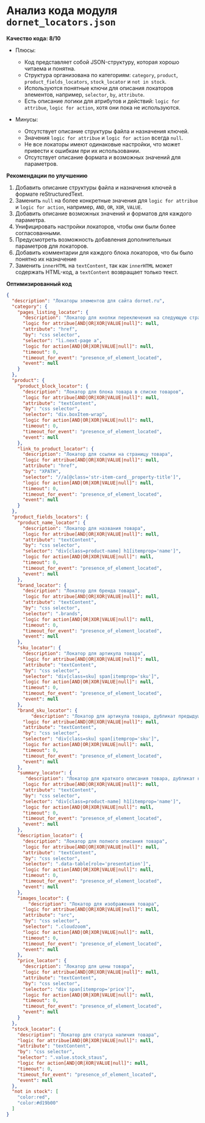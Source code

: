 # Анализ кода модуля `dornet_locators.json`

**Качество кода: 8/10**
- Плюсы:
    - Код представляет собой JSON-структуру, которая хорошо читаема и понятна.
    - Структура организована по категориям: `category`, `product`, `product_fields_locators`, `stock_locator` и `not in stock`.
    -  Используются понятные ключи для описания локаторов элементов, например, `selector`, `by`, `attribute`.
    - Есть описание логики для атрибутов и действий: `logic for attribue`, `logic for action`, хотя они пока не используются.

- Минусы:
    - Отсутствует описание структуры файла и назначения ключей.
    - Значения `logic for attribue` и `logic for action` всегда `null`.
    - Не все локаторы имеют одинаковые настройки, что может привести к ошибкам при их использовании.
    - Отсутствует описание формата и возможных значений для параметров.

**Рекомендации по улучшению**
1. Добавить описание структуры файла и назначения ключей в формате reStructuredText.
2. Заменить `null` на более конкретные значения для `logic for attribue` и `logic for action`, например, `AND`, `OR`, `XOR`, `VALUE`.
3. Добавить описание возможных значений и форматов для каждого параметра.
4. Унифицировать настройки локаторов, чтобы они были более согласованными.
5. Предусмотреть возможность добавления дополнительных параметров для локаторов.
6. Добавить комментарии для каждого блока локаторов, что бы было понятно их назначение
7. Заменить `innerHTML` на `textContent`, так как `innerHTML` может содержать HTML-код, а `textContent` возвращает только текст.

**Оптимизированный код**

```json
{
  "description": "Локаторы элементов для сайта dornet.ru",
  "category": {
    "pages_listing_locator": {
      "description": "Локатор для кнопки переключения на следующую страницу в списке товаров",
      "logic for attribue[AND|OR|XOR|VALUE|null]": null,
      "attribute": "href",
      "by": "css selector",
      "selector": "li.next-page a",
      "logic for action[AND|OR|XOR|VALUE|null]": null,
      "timeout": 0,
      "timeout_for_event": "presence_of_element_located",
      "event": null
    }
  },
  "product": {
    "product_block_locator": {
      "description": "Локатор для блока товара в списке товаров",
      "logic for attribue[AND|OR|XOR|VALUE|null]": null,
      "attribute": "textContent",
      "by": "css selector",
      "selector": "div.boxItem-wrap",
      "logic for action[AND|OR|XOR|VALUE|null]": null,
      "timeout": 0,
      "timeout_for_event": "presence_of_element_located",
      "event": null
    },
    "link_to_product_locator": {
      "description": "Локатор для ссылки на страницу товара",
      "logic for attribue[AND|OR|XOR|VALUE|null]": null,
      "attribute": "href",
      "by": "XPATH",
      "selector": "//a[@class='str-item-card__property-title']",
      "logic for action[AND|OR|XOR|VALUE|null]": null,
      "timeout": 0,
      "timeout_for_event": "presence_of_element_located",
      "event": null
    }
  },
  "product_fields_locators": {
    "product_name_locator": {
      "description": "Локатор для названия товара",
      "logic for attribue[AND|OR|XOR|VALUE|null]": null,
      "attribute": "textContent",
      "by": "css selector",
      "selector": "div[class=product-name] h1[itemprop='name']",
      "logic for action[AND|OR|XOR|VALUE|null]": null,
      "timeout": 0,
      "timeout_for_event": "presence_of_element_located",
      "event": null
    },
    "brand_locator": {
      "description": "Локатор для бренда товара",
      "logic for attribue[AND|OR|XOR|VALUE|null]": null,
      "attribute": "textContent",
      "by": "css selector",
      "selector": ".brands",
      "logic for action[AND|OR|XOR|VALUE|null]": null,
      "timeout": 0,
      "timeout_for_event": "presence_of_element_located",
      "event": null
    },
    "sku_locator": {
      "description": "Локатор для артикула товара",
      "logic for attribue[AND|OR|XOR|VALUE|null]": null,
      "attribute": "textContent",
      "by": "css selector",
      "selector": "div[class=sku] span[itemprop='sku']",
      "logic for action[AND|OR|XOR|VALUE|null]": null,
      "timeout": 0,
      "timeout_for_event": "presence_of_element_located",
      "event": null
    },
    "brand_sku_locator": {
         "description": "Локатор для артикула товара, дубликат предыдущего",
      "logic for attribue[AND|OR|XOR|VALUE|null]": null,
      "attribute": "textContent",
      "by": "css selector",
      "selector": "div[class=sku] span[itemprop='sku']",
      "logic for action[AND|OR|XOR|VALUE|null]": null,
      "timeout": 0,
      "timeout_for_event": "presence_of_element_located",
      "event": null
    },
    "summary_locator": {
       "description": "Локатор для краткого описания товара, дубликат названия",
      "logic for attribue[AND|OR|XOR|VALUE|null]": null,
      "attribute": "textContent",
      "by": "css selector",
      "selector": "div[class=product-name] h1[itemprop='name']",
      "logic for action[AND|OR|XOR|VALUE|null]": null,
      "timeout": 0,
      "timeout_for_event": "presence_of_element_located",
      "event": null
    },
    "description_locator": {
      "description": "Локатор для полного описания товара",
      "logic for attribue[AND|OR|XOR|VALUE|null]": null,
      "attribute": "textContent",
      "by": "css selector",
      "selector": ".data-table[role='presentation']",
      "logic for action[AND|OR|XOR|VALUE|null]": null,
      "timeout": 0,
      "timeout_for_event": "presence_of_element_located",
      "event": null
    },
    "images_locator": {
        "description": "Локатор для изображения товара",
      "logic for attribue[AND|OR|XOR|VALUE|null]": null,
      "attribute": "src",
      "by": "css selector",
      "selector": ".cloudzoom",
      "logic for action[AND|OR|XOR|VALUE|null]": null,
      "timeout": 0,
      "timeout_for_event": "presence_of_element_located",
      "event": null
    },
    "price_locator": {
      "description": "Локатор для цены товара",
      "logic for attribue[AND|OR|XOR|VALUE|null]": null,
      "attribute": "textContent",
      "by": "css selector",
      "selector": "div span[itemprop='price']",
      "logic for action[AND|OR|XOR|VALUE|null]": null,
      "timeout": 0,
      "timeout_for_event": "presence_of_element_located",
      "event": null
    }
  },
  "stock_locator": {
    "description": "Локатор для статуса наличия товара",
    "logic for attribue[AND|OR|XOR|VALUE|null]": null,
    "attribute": "textContent",
    "by": "css selector",
    "selector": ".value.stock_staus",
    "logic for action[AND|OR|XOR|VALUE|null]": null,
    "timeout": 0,
    "timeout_for_event": "presence_of_element_located",
    "event": null
  },
  "not in stock": [
    "color:red",
    "color:#d19b00"
  ]
}
```
